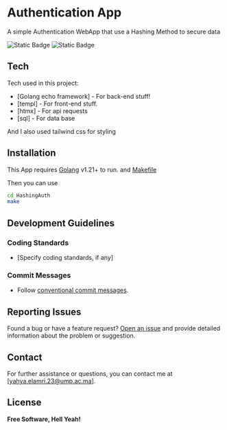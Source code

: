 # Authentication App

A simple Authentication WebApp that use a Hashing Method to secure data 

![Static Badge](https://img.shields.io/badge/Authentication-WebApp-blue) ![Static Badge](https://img.shields.io/badge/Web_Dev-Golang-blue)

## Tech

Tech used in this project:

- [Golang echo framework] - For back-end stuff!
- [templ] - For front-end stuff.
- [htmx] - For api requests
- [sql] - For data base

And I also used tailwind css for styling 

## Installation

This App requires [Golang](https://go.dev/) v1.21+ to run.
and [Makefile](https://go.dev/)

Then you can use

```sh
cd HashingAuth
make
```

## Development Guidelines

### Coding Standards

- [Specify coding standards, if any]

### Commit Messages

- Follow [conventional commit messages](https://www.conventionalcommits.org/).

## Reporting Issues

Found a bug or have a feature request? [Open an issue](../../issues) and provide detailed information about the problem or suggestion.

## Contact

For further assistance or questions, you can contact me at [yahya.elamri.23@ump.ac.ma].

## License


**Free Software, Hell Yeah!**
